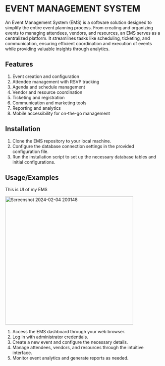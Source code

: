 
# EVENT MANAGEMENT SYSTEM

An Event Management System (EMS) is a software solution designed to simplify the entire event planning process. From creating and organizing events to managing attendees, vendors, and resources, an EMS serves as a centralized platform. It streamlines tasks like scheduling, ticketing, and communication, ensuring efficient coordination and execution of events while providing valuable insights through analytics.


## Features

1) Event creation and configuration
2) Attendee management with RSVP tracking
3) Agenda and schedule management
4) Vendor and resource coordination
5) Ticketing and registration
6) Communication and marketing tools
7) Reporting and analytics
8) Mobile accessibility for on-the-go management







## Installation

1) Clone the EMS repository to your local machine.
2) Configure the database connection settings in the     provided configuration file.
3) Run the installation script to set up the necessary database tables and initial configurations.
    
## Usage/Examples

This is UI of my EMS

<img width="413" alt="Screenshot 2024-02-04 200148" src="https://github.com/SameenRajpoot/even-managment-system/assets/151715597/8f59e5f3-4296-4eab-8eaa-0c18b4b8621e">

1) Access the EMS dashboard through your web browser.
2) Log in with administrator credentials.
3) Create a new event and configure the necessary details.
4) Manage attendees, vendors, and resources through the intuitive interface.
5) Monitor event analytics and generate reports as needed.

